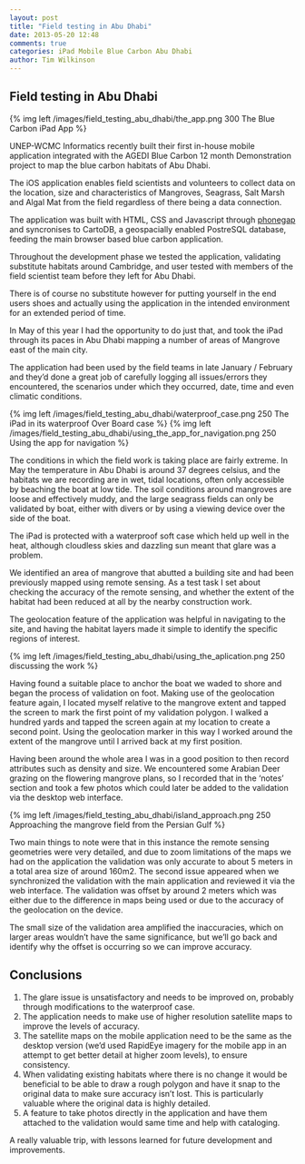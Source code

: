 ```yaml
---
layout: post
title: "Field testing in Abu Dhabi"
date: 2013-05-20 12:48
comments: true
categories: iPad Mobile Blue Carbon Abu Dhabi
author: Tim Wilkinson
---
```


<h2>Field testing in Abu Dhabi</h2>

{% img left /images/field_testing_abu_dhabi/the_app.png 300 The Blue Carbon iPad App %}

<p>UNEP-WCMC Informatics recently built their first in-house mobile application integrated with the AGEDI Blue Carbon 12 month Demonstration project to map the blue carbon habitats of Abu Dhabi.</p>

<p>The iOS application enables field scientists and volunteers to collect data on the location, size and characteristics of Mangroves, Seagrass, Salt Marsh and Algal Mat from the field regardless of there being a data connection.</p>

<p>The application was built with HTML, CSS and Javascript through <a href="http://phonegap.com/">phonegap</a> and syncronises to CartoDB, a geospacially enabled PostreSQL database, feeding the main browser based blue carbon application.</p>

<p>Throughout the development phase we tested the application, validating substitute habitats around Cambridge, and user tested with members of the field scientist team before they left for Abu Dhabi.</p>

<p>There is of course no substitute however for putting yourself in the end users shoes and actually using the application in the intended environment for an extended period of time.</p>

<p>In May of this year I had the opportunity to do just that, and took the iPad through its paces in Abu Dhabi mapping a number of areas of Mangrove east of the main city.</p>

<p>The application had been used by the field teams in late January / February and they’d done a great job of carefully logging all issues/errors they encountered, the scenarios under which they occurred, date, time and even climatic conditions.</p>

{% img left /images/field_testing_abu_dhabi/waterproof_case.png 250 The iPad in its waterproof Over Board case %}
{% img left /images/field_testing_abu_dhabi/using_the_app_for_navigation.png 250 Using the app for navigation %}


<p>The conditions in which the field work is taking place are fairly extreme. In May the temperature in Abu Dhabi is around 37 degrees celsius, and the habitats we are recording are in wet, tidal locations, often only accessible by beaching the boat at low tide. The soil conditions around mangroves are loose and effectively muddy, and the large seagrass fields can only be validated by boat, either with divers or by using a viewing device over the side of the boat.</p>

<p>The iPad is protected with a waterproof soft case which held up well in the heat, although cloudless skies and dazzling sun meant that glare was a problem.</p>

<p>We identified an area of mangrove that abutted a building site and had been previously mapped using remote sensing. As a test task I set about checking the accuracy of the remote sensing, and whether the extent of the habitat had been reduced at all by the nearby construction work.</p>

<p>The geolocation feature of the application was helpful in navigating to the site, and having the habitat layers made it simple to identify the specific regions of interest.</p>

{% img left /images/field_testing_abu_dhabi/using_the_aplication.png 250 discussing the work %}

<p>Having found a suitable place to anchor the boat we waded to shore and began the process of validation on foot. Making use of the geolocation feature again, I located myself relative to the mangrove extent and tapped the screen to mark the first point of my validation polygon. I walked a hundred yards and tapped the screen again at my location to create a second point. Using the geolocation marker in this way I worked around the extent of the mangrove until I arrived back at my first position.</p>

<p>Having been around the whole area I was in a good position to then record attributes such as density and size. We encountered some Arabian Deer grazing on the flowering mangrove plans, so I recorded that in the ‘notes’ section and took a few photos which could later be added to the validation via the desktop web interface.</p>

{% img left /images/field_testing_abu_dhabi/island_approach.png 250 Approaching the mangrove field from the Persian Gulf %}

<p>Two main things to note were that in this instance the remote sensing geometries were very detailed, and due to zoom limitations of the maps we had on the application the validation was only accurate to about 5 meters in a total area size of around 160m2. The second issue appeared when we synchronized the validation with the main application and reviewed it via the web interface. The validation was offset by around 2 meters which was either due to the difference in maps being used or due to the accuracy of the geolocation on the device.</p>


<p>The small size of the validation area amplified the inaccuracies, which on larger areas wouldn’t have the same significance, but we’ll go back and identify why the offset is occurring so we can improve accuracy.</p>

<h2>Conclusions</h2>

<ol>
<li>The glare issue is unsatisfactory and needs to be improved on, probably through modifications to the waterproof case.</li>
<li>The application needs to make use of higher resolution satellite maps to improve the levels of accuracy.</li>
<li>The satellite maps on the mobile application need to be the same as the desktop version (we’d used RapidEye imagery for the mobile app in an attempt to get better detail at higher zoom levels), to ensure consistency.</li>
<li>When validating existing habitats where there is no change it would be beneficial to be able to draw a rough polygon and have it snap to the original data to make sure accuracy isn’t lost. This is particularly valuable where the original data is highly detailed.</li>
<li>A feature to take photos directly in the application and have them attached to the validation would same time and help with cataloging.</li>
</ol>


<p>A really valuable trip, with lessons learned for future development and improvements.</p>



